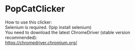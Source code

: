 # PopCatClicker
How to use this clicker:  
Selenium is required. (!pip install selenium)  
You need to download the latest ChromeDriver (stable version recommended):  
https://chromedriver.chromium.org/
